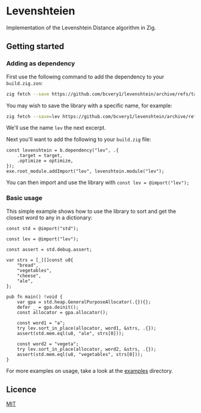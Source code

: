 # Levenshteien
Implementation of the Levenshtein Distance algorithm in Zig.

## Getting started

### Adding as dependency

First use the following command to add the dependency to your `build.zig.zon`:
```sh
zig fetch --save https://github.com/bcvery1/levenshtein/archive/refs/tags/[RELEASE VERSION].tar.gz
```

You may wish to save the library with a specific name, for example:
```sh
zig fetch --save=lev https://github.com/bcvery1/levenshtein/archive/refs/tags/v0.1.0.tar.gz
```
We'll use the name `lev` the next excerpt.

Next you'll want to add the following to your `build.zig` file:
```zig
const levenshtein = b.dependency("lev", .{
    .target = target,
    .optimize = optimize,
});
exe.root_module.addImport("lev", levenshtein.module("lev");
```

You can then import and use the library with `const lev = @import("lev");`

### Basic usage

This simple example shows how to use the library to sort and get the closest word to any in a dictionary:
```zig
const std = @import("std");

const lev = @import("lev");

const assert = std.debug.assert;

var strs = [_][]const u8{
    "bread",
    "vegetables",
    "cheese",
    "ale",
};

pub fn main() !void {
    var gpa = std.heap.GeneralPurposeAllocator(.{}){};
    defer _ = gpa.deinit();
    const allocator = gpa.allocator();

    const word1 = "a";
    try lev.sort_in_place(allocator, word1, &strs, .{});
    assert(std.mem.eql(u8, "ale", strs[0]));

    const word2 = "vegeta";
    try lev.sort_in_place(allocator, word2, &strs, .{});
    assert(std.mem.eql(u8, "vegetables", strs[0]));
}
```

For more examples on usage, take a look at the [examples](https://github.com/bcvery1/levenshtein/tree/main/examples) directory.

## Licence
[MIT](./LICENSE)

